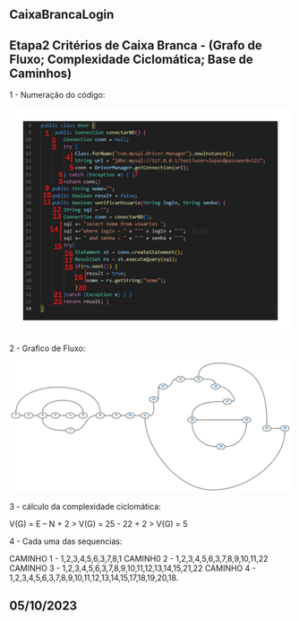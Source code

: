## CaixaBrancaLogin
## Etapa2  Critérios de Caixa Branca - (Grafo de Fluxo; Complexidade Ciclomática; Base de Caminhos)
1 - Numeração do código:

<img src="codigo.jpg">

2 - Grafico de Fluxo:

<img src="jason1.jpg">

3 - cálculo da complexidade ciclomática: 

V(G) = E – N + 2 > V(G) = 25 - 22 + 2 > V(G) = 5

4 - Cada uma das sequencias:

CAMINHO 1 - 1,2,3,4,5,6,3,7,8,1
CAMINH0 2 - 1,2,3,4,5,6,3,7,8,9,10,11,22
CAMINHO 3 - 1,2,3,4,5,6,3,7,8,9,10,11,12,13,14,15,21,22
CAMINHO 4 - 1,2,3,4,5,6,3,7,8,9,10,11,12,13,14,15,17,18,19,20,18.

## 05/10/2023
